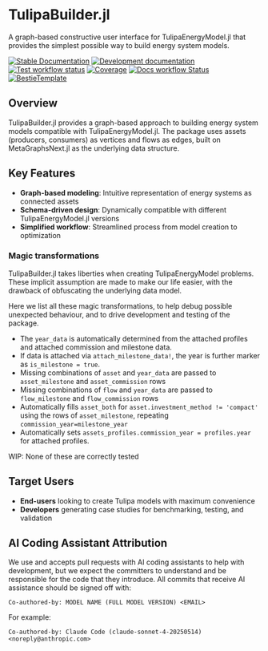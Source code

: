 # TulipaBuilder.jl

A graph-based constructive user interface for TulipaEnergyModel.jl that provides the simplest possible way to build energy system models.

[![Stable Documentation](https://img.shields.io/badge/docs-stable-blue.svg)](https://TulipaEnergy.github.io/TulipaBuilder.jl/stable)
[![Development documentation](https://img.shields.io/badge/docs-dev-blue.svg)](https://TulipaEnergy.github.io/TulipaBuilder.jl/dev)
[![Test workflow status](https://github.com/TulipaEnergy/TulipaBuilder.jl/actions/workflows/Test.yml/badge.svg?branch=main)](https://github.com/TulipaEnergy/TulipaBuilder.jl/actions/workflows/Test.yml?query=branch%3Amain)
[![Coverage](https://codecov.io/gh/TulipaEnergy/TulipaBuilder.jl/branch/main/graph/badge.svg)](https://codecov.io/gh/TulipaEnergy/TulipaBuilder.jl)
[![Docs workflow Status](https://github.com/TulipaEnergy/TulipaBuilder.jl/actions/workflows/Docs.yml/badge.svg?branch=main)](https://github.com/TulipaEnergy/TulipaBuilder.jl/actions/workflows/Docs.yml?query=branch%3Amain)
[![BestieTemplate](https://img.shields.io/endpoint?url=https://raw.githubusercontent.com/JuliaBesties/BestieTemplate.jl/main/docs/src/assets/badge.json)](https://github.com/JuliaBesties/BestieTemplate.jl)

## Overview

TulipaBuilder.jl provides a graph-based approach to building energy system models compatible with TulipaEnergyModel.jl. The package uses assets (producers, consumers) as vertices and flows as edges, built on MetaGraphsNext.jl as the underlying data structure.

## Key Features

- **Graph-based modeling**: Intuitive representation of energy systems as connected assets
- **Schema-driven design**: Dynamically compatible with different TulipaEnergyModel.jl versions
- **Simplified workflow**: Streamlined process from model creation to optimization

### Magic transformations

TulipaBuilder.jl takes liberties when creating TulipaEnergyModel problems.
These implicit assumption are made to make our life easier, with the drawback of obfuscating the underlying data model.

Here we list all these magic transformations, to help debug possible unexpected behaviour, and to drive development and testing of the package.

- The `year_data` is automatically determined from the attached profiles and attached commission and milestone data.
- If data is attached via `attach_milestone_data!`, the year is further marker as `is_milestone = true`.
- Missing combinations of `asset` and `year_data` are passed to `asset_milestone` and `asset_commission` rows
- Missing combinations of `flow` and `year_data` are passed to `flow_milestone` and `flow_commission` rows
- Automatically fills `asset_both` for `asset.investment_method != 'compact'` using the rows of `asset_milestone`, repeating `commission_year=milestone_year`
- Automatically sets `assets_profiles.commission_year = profiles.year` for attached profiles.

WIP: None of these are correctly tested

## Target Users

- **End-users** looking to create Tulipa models with maximum convenience
- **Developers** generating case studies for benchmarking, testing, and validation

## AI Coding Assistant Attribution

We use and accepts pull requests with AI coding assistants to help with development, but we expect the committers to understand and be responsible for the code that they introduce.
All commits that receive AI assistance should be signed off with:

```plaintextt
Co-authored-by: MODEL NAME (FULL MODEL VERSION) <EMAIL>
```

For example:

```plaintextt
Co-authored-by: Claude Code (claude-sonnet-4-20250514) <noreply@anthropic.com>
```

